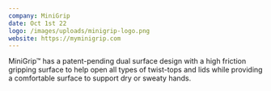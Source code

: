 ```yaml
---
company: MiniGrip
date: Oct 1st 22
logo: /images/uploads/minigrip-logo.png
website: https://myminigrip.com
---
```

MiniGrip™ has a patent-pending dual surface design with a high friction gripping surface to help open all types of twist-tops and lids while providing a comfortable surface to support dry or sweaty hands.